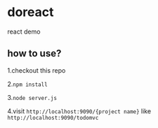 # doreact

react demo

## how to use?

1.checkout this repo

2.`npm install`

3.`node server.js`

4.visit `http://localhost:9090/{project name}` like `http://localhost:9090/todomvc`
